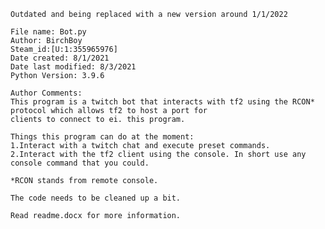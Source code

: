     Outdated and being replaced with a new version around 1/1/2022
    
    File name: Bot.py
    Author: BirchBoy
    Steam_id:[U:1:355965976]
    Date created: 8/1/2021
    Date last modified: 8/3/2021
    Python Version: 3.9.6

    Author Comments:
    This program is a twitch bot that interacts with tf2 using the RCON* protocol which allows tf2 to host a port for
    clients to connect to ei. this program.

    Things this program can do at the moment:
    1.Interact with a twitch chat and execute preset commands.
    2.Interact with the tf2 client using the console. In short use any console command that you could.

    *RCON stands from remote console.

    The code needs to be cleaned up a bit.
    
    Read readme.docx for more information.
